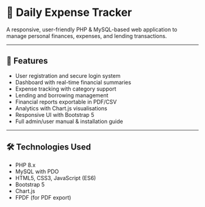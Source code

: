 # 💸 Daily Expense Tracker

A responsive, user-friendly PHP & MySQL-based web application to manage personal finances, expenses, and lending transactions.

---

## 🔧 Features

- User registration and secure login system
- Dashboard with real-time financial summaries
- Expense tracking with category support
- Lending and borrowing management
- Financial reports exportable in PDF/CSV
- Analytics with Chart.js visualisations
- Responsive UI with Bootstrap 5
- Full admin/user manual & installation guide

---

## 🛠 Technologies Used

- PHP 8.x
- MySQL with PDO
- HTML5, CSS3, JavaScript (ES6)
- Bootstrap 5
- Chart.js
- FPDF (for PDF export)
